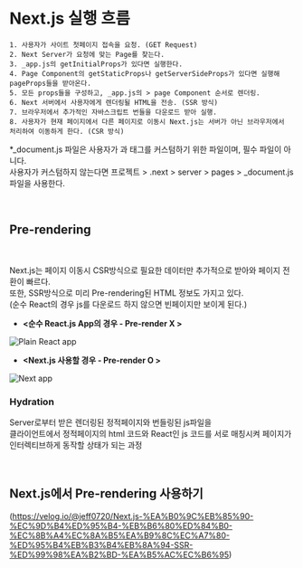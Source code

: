 # Next.js 실행 흐름

```
1. 사용자가 사이트 첫페이지 접속을 요청. (GET Request)
2. Next Server가 요청에 맞는 Page를 찾는다.
3. _app.js의 getInitialProps가 있다면 실행한다.
4. Page Component의 getStaticProps나 getServerSideProps가 있다면 실행해 pageProps들을 받아온다.
5. 모든 props들을 구성하고, _app.js의 > page Component 순서로 렌더링.
6. Next 서버에서 사용자에게 렌더링될 HTML을 전송. (SSR 방식)
7. 브라우저에서 추가적인 자바스크립트 번들을 다운로드 받아 실행.
8. 사용자가 현재 페이지에서 다른 페이지로 이동시 Next.js는 서버가 아닌 브라우저에서 처리하여 이동하게 한다. (CSR 방식)
```

*_document.js 파일은 사용자가 <html>과 <body>태그를 커스텀하기 위한 파일이며, 필수 파일이 아니다.  
사용자가 커스텀하지 않는다면 프로젝트 > .next > server > pages > _document.js 파일을 사용한다.  

<br/>

## Pre-rendering

<br/>

Next.js는 페이지 이동시 CSR방식으로 필요한 데이터만 추가적으로 받아와 페이지 전환이 빠르다.  
또한, SSR방식으로 미리 Pre-rendering된 HTML 정보도 가지고 있다.  
(순수 React의 경우 js를 다운로드 하지 않으면 빈페이지만 보이게 된다.)

- **<순수 React.js App의 경우 - Pre-render X >**
<img src="https://media.vlpt.us/images/tunggary/post/6d9eeb1e-19a1-4a71-91ba-191dfc4fa3ed/no-pre-rendering.png" alt="Plain React app"/>

<br/>

- **<Next.js 사용할 경우 - Pre-render O >**
<img src="https://media.vlpt.us/images/tunggary/post/78d75e49-1136-45a1-b94c-3a8da17b5e18/pre-rendering.png" alt="Next app"/>

<br/>

### **Hydration**
Server로부터 받은 렌더링된 정적페이지와 번들링된 js파일을  
클라이언트에서 정적페이지의 html 코드와 React인 js 코드를 서로 매칭시켜 페이지가 인터렉티브하게 동작할 상태가 되는 과정

<br/>

## Next.js에서 Pre-rendering 사용하기




(https://velog.io/@jeff0720/Next.js-%EA%B0%9C%EB%85%90-%EC%9D%B4%ED%95%B4-%EB%B6%80%ED%84%B0-%EC%8B%A4%EC%8A%B5%EA%B9%8C%EC%A7%80-%ED%95%B4%EB%B3%B4%EB%8A%94-SSR-%ED%99%98%EA%B2%BD-%EA%B5%AC%EC%B6%95)

